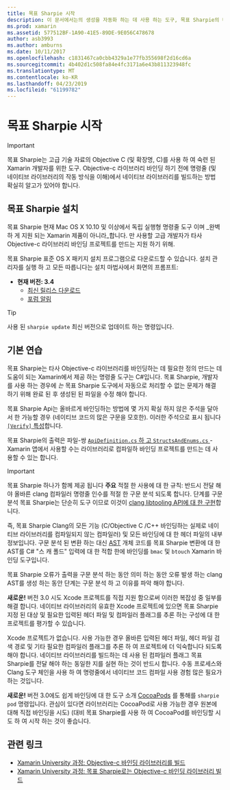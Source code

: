 ```yaml
---
title: 목표 Sharpie 시작
description: 이 문서에서는의 생성을 자동화 하는 데 사용 하는 도구, 목표 Sharpie의 대략적인 개요를 제공 C# Objective-c 코드에 대 한 바인딩을 합니다.
ms.prod: xamarin
ms.assetid: 577512BF-1A90-41E5-89DE-9E056C478678
author: asb3993
ms.author: amburns
ms.date: 10/11/2017
ms.openlocfilehash: c1831467ca0cbb4329a1e77fb355698f2d16cd6a
ms.sourcegitcommit: 4b402d1c508fa84e4fc3171a6e43b811323948fc
ms.translationtype: MT
ms.contentlocale: ko-KR
ms.lasthandoff: 04/23/2019
ms.locfileid: "61199782"
---
```

# <a name="getting-started-with-objective-sharpie"></a>목표 Sharpie 시작

> [!IMPORTANT]
> 목표 Sharpie는 고급 기술 자료의 Objective C (및 확장명, C)를 사용 하 여 숙련 된 Xamarin 개발자를 위한 도구. Objective-c 라이브러리 바인딩 하기 전에 명령줄 (및 네이티브 라이브러리의 작동 방식을 이해)에서 네이티브 라이브러리를 빌드하는 방법 확실히 알고가 있어야 합니다.

<a name="installing" />

## <a name="installing-objective-sharpie"></a>목표 Sharpie 설치

목표 Sharpie 현재 Mac OS X 10.10 및 이상에서 독립 실행형 명령줄 도구 이며 _완벽 하 게 지원 되는 Xamarin 제품이 아니라_합니다. 만 사용할 고급 개발자가 타사 Objective-c 라이브러리 바인딩 프로젝트를 만드는 지원 하기 위해.

목표 Sharpie 표준 OS X 패키지 설치 프로그램으로 다운로드할 수 있습니다.
설치 관리자를 실행 하 고 모든 따릅니다는 설치 마법사에서 화면의 프롬프트:

- **현재 버전: 3.4**
  - [최신 릴리스 다운로드](https://dl.xamarin.com/objective-sharpie/ObjectiveSharpie.pkg)
  - [포럼 알림](https://forums.xamarin.com/discussion/104800/objective-sharpie-3-4)

> [!TIP]
> 사용 된 `sharpie update` 최신 버전으로 업데이트 하는 명령입니다.

## <a name="basic-walkthrough"></a>기본 연습

목표 Sharpie는 타사 Objective-c 라이브러리를 바인딩하는 데 필요한 정의 만드는 데 도움이 되는 Xamarin에서 제공 하는 명령줄 도구는 C#입니다.
목표 Sharpie, 개발자를 사용 하는 경우에 *는* 목표 Sharpie 도구에서 자동으로 처리할 수 없는 문제가 해결 하기 위해 완료 된 후 생성된 된 파일을 수정 해야 합니다.

목표 Sharpie Api는 올바르게 바인딩하는 방법에 몇 가지 확실 하지 않은 주석을 달아서 한 가능할 경우 (네이티브 코드의 많은 구문을 모호한).
이러한 주석으로 표시 됩니다 [ `[Verify]` 특성](~/cross-platform/macios/binding/objective-sharpie/platform/verify.md)합니다.

목표 Sharpie의 출력은 파일-쌍 [ `ApiDefinition.cs` 하 고 `StructsAndEnums.cs` ](~/cross-platform/macios/binding/objective-sharpie/platform/apidefinitions-structsandenums.md) -Xamarin 앱에서 사용할 수는 라이브러리로 컴파일하 바인딩 프로젝트를 만드는 데 사용할 수 있는 합니다.

> [!IMPORTANT]
> 목표 Sharpie 하나가 함께 제공 됩니다 **주요** 적절 한 사용에 대 한 규칙: 반드시 전달 해야 올바른 clang 컴파일러 명령줄 인수를 적절 한 구문 분석 되도록 합니다. 단계를 구문 분석 목표 Sharpie는 단순히 도구 이므로 이것이 [clang libtooling API에 대 한 구현](http://clang.llvm.org/docs/LibTooling.html)합니다.

즉, 목표 Sharpie Clang의 모든 기능 (C/Objective C /C++ 바인딩하는 실제로 네이티브 라이브러리를 컴파일되지 않는 컴파일러) 및 모든 바인딩에 대 한 헤더 파일의 내부 정보입니다.
구문 분석 된 변환 하는 대신 [AST](https://en.wikipedia.org/wiki/Abstract_syntax_tree) 개체 코드를 목표 Sharpie 변환에 대 한 AST를 C# "스 캐 폴드" 입력에 대 한 적합 한에 바인딩를 `bmac` 및 `btouch` Xamarin 바인딩 도구입니다.

목표 Sharpie 오류가 출력을 구문 분석 하는 동안 의미 하는 동안 오류 발생 하는 clang AST를 생성 하는 동안 단계는 구문 분석 하 고 이유를 파악 해야 합니다.

**새로운!** 버전 3.0 시도 Xcode 프로젝트를 직접 지원 함으로써 이러한 복잡성 중 일부를 해결 합니다. 네이티브 라이브러리의 유효한 Xcode 프로젝트에 있으면 목표 Sharpie 지정 된 대상 및 필요한 입력된 헤더 파일 및 컴파일러 플래그를 추론 하는 구성에 대 한 프로젝트를 평가할 수 있습니다.

Xcode 프로젝트가 없습니다. 사용 가능한 경우 올바른 입력된 헤더 파일, 헤더 파일 검색 경로 및 기타 필요한 컴파일러 플래그를 추론 하 여 프로젝트에 더 익숙합니다 되도록 해야 합니다. 네이티브 라이브러리를 빌드하는 데 사용 된 컴파일러 플래그 목표 Sharpie를 전달 해야 하는 동일한 지를 실현 하는 것이 반드시 합니다. 수동 프로세스와 Clang 도구 체인을 사용 하 여 명령줄에서 네이티브 코드 컴파일 사용 경험 많은 필요가 하는 것입니다.

**새로운!** 버전 3.0에도 쉽게 바인딩에 대 한 도구 소개 [CocoaPods](https://cocoapods.org) 를 통해를 `sharpie pod` 명령입니다.
관심이 있다면 라이브러리는 CocoaPod로 사용 가능한 경우 원본에 대해 직접 바인딩을 시도) (대비 목표 Sharpie를 사용 하 여 CocoaPod를 바인딩할 시도 하 여 시작 하는 것이 좋습니다.

## <a name="related-links"></a>관련 링크

- [Xamarin University 과정: Objective-c 바인딩 라이브러리를 빌드](https://university.xamarin.com/classes/track/all#building-an-objective-c-bindings-library)
- [Xamarin University 과정: 목표 Sharpie로는 Objective-c 바인딩 라이브러리 빌드](https://university.xamarin.com/classes/track/all#build-an-objective-c-bindings-library-with-objective-sharpie)